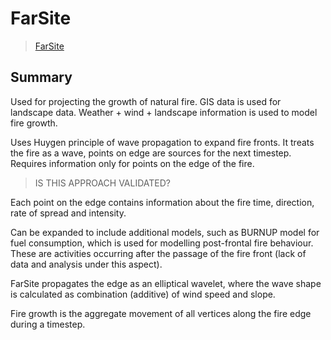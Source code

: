 # FarSite

> [FarSite](https://data.fs.usda.gov/wwwbeta/sites/default/files/legacy_files/fire-management-today/059-2.pdf#page=13)

## Summary

Used for projecting the growth of natural fire. GIS data is used for landscape data. Weather + wind + landscape information is used to model fire growth. 

Uses Huygen principle of wave propagation to expand fire fronts. It treats the fire as a wave, points on edge are sources for the next timestep. Requires information only for points on the edge of the fire. 

> IS THIS APPROACH VALIDATED?

Each point on the edge contains information about the fire time, direction, rate of spread and intensity.

Can be expanded to include additional models, such as BURNUP model for fuel consumption, which is used for modelling post-frontal fire behaviour. These are activities occurring after the passage of the fire front (lack of data and analysis under this aspect). 

FarSite propagates the edge as an elliptical wavelet, where the wave shape is calculated as combination (additive) of wind speed and slope. 

Fire growth is the aggregate movement of all vertices along the fire edge during a timestep.